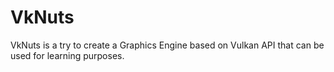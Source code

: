 # VkNuts
 VkNuts is a try to create a Graphics Engine based on Vulkan API that can be used for learning purposes.
